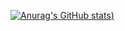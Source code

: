 [![Anurag's GitHub stats](https://github-readme-stats.vercel.app/api?username=lirajohny&show=reviews,contribs&show_icons=true))](https://github.com/anuraghazra/github-readme-stats)
